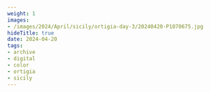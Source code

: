 ```yaml
---
weight: 1
images:
- /images/2024/April/sicily/ortigia-day-3/20240420-P1070675.jpg
hideTitle: true
date: 2024-04-20
tags:
- archive
- digital
- color
- ortigia
- sicily
---
```


